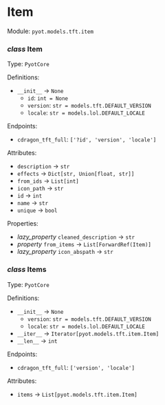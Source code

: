 # Item 

Module: `pyot.models.tft.item` 

### _class_ Item

Type: `PyotCore` 

Definitions: 
* `__init__` -> `None` 
  * `id`: `int = None` 
  * `version`: `str = models.tft.DEFAULT_VERSION` 
  * `locale`: `str = models.lol.DEFAULT_LOCALE` 

Endpoints: 
* `cdragon_tft_full`: `['?id', 'version', 'locale']` 

Attributes: 
* `description` -> `str` 
* `effects` -> `Dict[str, Union[float, str]]` 
* `from_ids` -> `List[int]` 
* `icon_path` -> `str` 
* `id` -> `int` 
* `name` -> `str` 
* `unique` -> `bool` 

Properties: 
* _lazy_property_ `cleaned_description` -> `str` 
* _property_ `from_items` -> `List[ForwardRef(Item)]` 
* _lazy_property_ `icon_abspath` -> `str` 


### _class_ Items

Type: `PyotCore` 

Definitions: 
* `__init__` -> `None` 
  * `version`: `str = models.tft.DEFAULT_VERSION` 
  * `locale`: `str = models.lol.DEFAULT_LOCALE` 
* `__iter__` -> `Iterator[pyot.models.tft.item.Item]` 
* `__len__` -> `int` 

Endpoints: 
* `cdragon_tft_full`: `['version', 'locale']` 

Attributes: 
* `items` -> `List[pyot.models.tft.item.Item]` 


